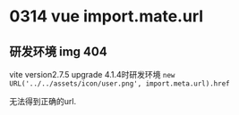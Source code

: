 # 0314 vue import.mate.url

## 研发环境 img 404

vite version2.7.5 upgrade 4.1.4时研发环境 `new URL('../../assets/icon/user.png', import.meta.url).href` 

无法得到正确的url.

```go

```